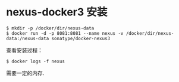 # nexus-docker3 安装

```
$ mkdir -p /docker/dir/nexus-data
$ docker run -d -p 8081:8081 --name nexus -v /docker/dir/nexus-data:/nexus-data sonatype/docker-nexus3
```

查看安装过程：
```
$ docker logs -f nexus
```

需要一定的内存.